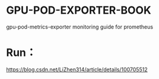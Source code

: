 # GPU-POD-EXPORTER-BOOK
gpu-pod-metrics-exporter monitoring guide for prometheus
# Run：
https://blog.csdn.net/LiZhen314/article/details/100705512
